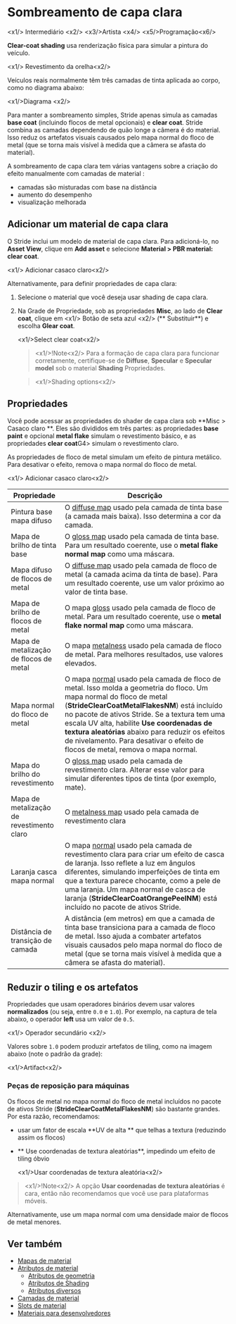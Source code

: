 # Sombreamento de capa clara

<x1\/> Intermediário <x2\/>
<x3\/>Artista <x4\/>
<x5\/>Programação<x6\/>

**Clear-coat shading** usa renderização física para simular a pintura do veículo.

<x1\/> Revestimento da orelha<x2\/>

Veículos reais normalmente têm três camadas de tinta aplicada ao corpo, como no diagrama abaixo:

<x1\/>Diagrama <x2\/>

Para manter a sombreamento simples, Stride apenas simula as camadas **base coat** (incluindo flocos de metal opcionais) e **clear coat**. Stride combina as camadas dependendo de quão longe a câmera é do material. Isso reduz os artefatos visuais causados pelo mapa normal do floco de metal (que se torna mais visível à medida que a câmera se afasta do material).

A sombreamento de capa clara tem várias vantagens sobre a criação do efeito manualmente com camadas de material [](material-layers.md):

* camadas são misturadas com base na distância
* aumento do desempenho
* visualização melhorada

## Adicionar um material de capa clara

O Stride inclui um modelo de material de capa clara. Para adicioná-lo, no **Asset View**, clique em **Add asset** e selecione **Material > PBR material: clear coat**.

<x1\/> Adicionar casaco claro<x2\/>

Alternativamente, para definir propriedades de capa clara:

1. Selecione o material que você deseja usar shading de capa clara.

2. Na Grade de Propriedade, sob as propriedades **Misc**, ao lado de **Clear coat**, clique em <x1\/> Botão de seta azul <x2\/> (** Substituir**) e escolha **Glear coat**.

   <x1\/>Select clear coat<x2\/>

   > <x1\/>!Note<x2\/>
   > Para a formação de capa clara para funcionar corretamente, certifique-se de **Diffuse**, **Specular** e **Specular model** sob o material **Shading** Propriedades.

   > <x1\/>Shading options<x2\/>

## Propriedades

Você pode acessar as propriedades do shader de capa clara sob **Misc > Casaco claro **. Eles são divididos em três partes: as propriedades **base paint** e opcional **metal flake** simulam o revestimento básico, e as propriedades **clear coat**G4> simulam o revestimento claro.

As propriedades de floco de metal simulam um efeito de pintura metálico. Para desativar o efeito, remova o mapa normal do floco de metal.

<x1\/> Adicionar casaco claro<x2\/>

| Propriedade | Descrição |
|------------------------------|----------
| Pintura base mapa difuso | O [diffuse map](shading-attributes.md) usado pela camada de tinta base (a camada mais baixa). Isso determina a cor da camada. |
| Mapa de brilho de tinta base | O [gloss map](geometry-attributes.md) usado pela camada de tinta base. Para um resultado coerente, use o **metal flake normal map** como uma máscara. |
| Mapa difuso de flocos de metal | O [diffuse map](shading-attributes.md) usado pela camada de floco de metal (a camada acima da tinta de base). Para um resultado coerente, use um valor próximo ao valor de tinta base. |
| Mapa de brilho de flocos de metal | O mapa [gloss](geometry-attributes.md) usado pela camada de floco de metal. Para um resultado coerente, use o **metal flake normal map** como uma máscara. |
| Mapa de metalização de flocos de metal | O mapa [metalness](shading-attributes.md) usado pela camada de floco de metal. Para melhores resultados, use valores elevados. |
| Mapa normal do floco de metal | O mapa [normal](../textures/normal-maps.md) usado pela camada de floco de metal. Isso molda a geometria do floco. Um mapa normal do floco de metal (**StrideClearCoatMetalFlakesNM**) está incluído no pacote de ativos Stride. Se a textura tem uma escala UV alta, habilite **Use coordenadas de textura aleatórias** abaixo para reduzir os efeitos de nivelamento. Para desativar o efeito de flocos de metal, remova o mapa normal. |
| Mapa do brilho do revestimento | O [gloss map](geometry-attributes.md) usado pela camada de revestimento clara. Alterar esse valor para simular diferentes tipos de tinta (por exemplo, mate). |
| Mapa de metalização de revestimento claro | O [metalness map](shading-attributes.md) usado pela camada de revestimento clara |
| Laranja casca mapa normal | O mapa [normal](../textures/normal-maps.md) usado pela camada de revestimento clara para criar um efeito de casca de laranja. Isso reflete a luz em ângulos diferentes, simulando imperfeições de tinta em que a textura parece chocante, como a pele de uma laranja. Um mapa normal de casca de laranja (**StrideClearCoatOrangePeelNM**) está incluído no pacote de ativos Stride. |
| Distância de transição de camada | A distância (em metros) em que a camada de tinta base transiciona para a camada de floco de metal. Isso ajuda a combater artefatos visuais causados pelo mapa normal do floco de metal (que se torna mais visível à medida que a câmera se afasta do material). |

## Reduzir o tiling e os artefatos

Propriedades que usam operadores binários devem usar valores **normalizados** (ou seja, entre `0.0` e `1.0`). Por exemplo, na captura de tela abaixo, o operador **left** usa um valor de `0.5`.

<x1\/> Operador secundário <x2\/>

Valores sobre `1.0` podem produzir artefatos de tiling, como na imagem abaixo (note o padrão da grade):

<x1\/>Artifact<x2\/>

### Peças de reposição para máquinas

Os flocos de metal no mapa normal do floco de metal incluídos no pacote de ativos Stride (**StrideClearCoatMetalFlakesNM**) são bastante grandes. Por esta razão, recomendamos:

* usar um fator de escala **UV de alta ** que telhas a textura (reduzindo assim os flocos)

* ** Use coordenadas de textura aleatórias**, impedindo um efeito de tiling óbvio

   <x1\/>Usar coordenadas de textura aleatória<x2\/>

> <x1\/>!Note<x2\/>
> A opção **Usar coordenadas de textura aleatórias** é cara, então não recomendamos que você use para plataformas móveis.

Alternativamente, use um mapa normal com uma densidade maior de flocos de metal menores.

## Ver também

* [Mapas de material](material-maps.md)
* [Atributos de material](material-attributes.md)
   * [Atributos de geometria](geometry-attributes.md)
   * [Atributos de Shading](shading-attributes.md)
   * [Atributos diversos](misc-attributes.md)
* [Camadas de material](material-layers.md)
* [Slots de material](material-slots.md)
* [Materiais para desenvolvedores](materials-for-developers.md)